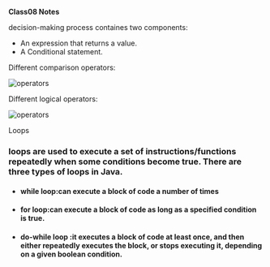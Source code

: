  **Class08 Notes** 


 decision-making process containes two components: 

* An expression that returns a value.
* A Conditional statement.

 Different comparison operators:  


 ![operators](https://www.lifewire.com/thmb/7iOKrK5_6nRJhCeMzskKG3N4TB4=/1201x640/filters:no_upscale():max_bytes(150000):strip_icc()/excel-google-spreadsheets-comparison-operators-583c9dae5f9b58d5b189efb0.jpg)

  Different logical operators:  


 ![operators](https://programmingwithbabu.files.wordpress.com/2017/09/logical_operator_in_c.jpg)


  Loops  

### loops are used to execute a set of instructions/functions repeatedly when some conditions become true. There are three types of loops in Java. ###

* #### while loop:can execute a block of code a number of times ####
* #### for loop:can execute a block of code as long as a specified condition is true. #### 
* #### do-while loop :it executes a block of code at least once, and then either repeatedly executes the block, or stops executing it, depending on a given boolean condition. ####









